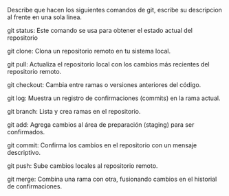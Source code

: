 Describe que hacen los siguientes comandos de git, escribe su descripcion al frente en una sola linea.

git status: Este comando se usa para obtener el estado actual del repositorio

git clone: Clona un repositorio remoto en tu sistema local.

git pull: Actualiza el repositorio local con los cambios más recientes del repositorio remoto.

git checkout: Cambia entre ramas o versiones anteriores del código.

git log: Muestra un registro de confirmaciones (commits) en la rama actual.

git branch: Lista y crea ramas en el repositorio.

git add: Agrega cambios al área de preparación (staging) para ser confirmados.

git commit: Confirma los cambios en el repositorio con un mensaje descriptivo.

git push: Sube cambios locales al repositorio remoto.

git merge: Combina una rama con otra, fusionando cambios en el historial de confirmaciones.